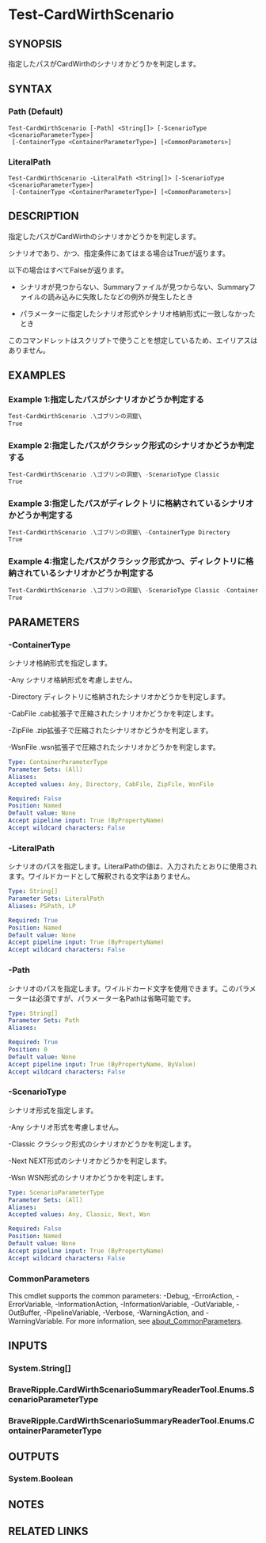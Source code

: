 ﻿---
external help file: CardWirthScenarioSummaryReader.dll-Help.xml
Module Name: CardWirthScenarioSummaryReader
online version:
schema: 2.0.0
---

# Test-CardWirthScenario

## SYNOPSIS
指定したパスがCardWirthのシナリオかどうかを判定します。

## SYNTAX

### Path (Default)
```
Test-CardWirthScenario [-Path] <String[]> [-ScenarioType <ScenarioParameterType>]
 [-ContainerType <ContainerParameterType>] [<CommonParameters>]
```

### LiteralPath
```
Test-CardWirthScenario -LiteralPath <String[]> [-ScenarioType <ScenarioParameterType>]
 [-ContainerType <ContainerParameterType>] [<CommonParameters>]
```

## DESCRIPTION
指定したパスがCardWirthのシナリオかどうかを判定します。

シナリオであり、かつ、指定条件にあてはまる場合はTrueが返ります。

以下の場合はすべてFalseが返ります。

* シナリオが見つからない、Summaryファイルが見つからない、Summaryファイルの読み込みに失敗したなどの例外が発生したとき

* パラメーターに指定したシナリオ形式やシナリオ格納形式に一致しなかったとき


このコマンドレットはスクリプトで使うことを想定しているため、エイリアスはありません。

## EXAMPLES

### Example 1:指定したパスがシナリオかどうか判定する
```powershell
Test-CardWirthScenario .\ゴブリンの洞窟\
True
```

### Example 2:指定したパスがクラシック形式のシナリオかどうか判定する
```powershell
Test-CardWirthScenario .\ゴブリンの洞窟\ -ScenarioType Classic
True
```

### Example 3:指定したパスがディレクトリに格納されているシナリオかどうか判定する
```powershell
Test-CardWirthScenario .\ゴブリンの洞窟\ -ContainerType Directory
True
```

### Example 4:指定したパスがクラシック形式かつ、ディレクトリに格納されているシナリオかどうか判定する
```powershell
Test-CardWirthScenario .\ゴブリンの洞窟\ -ScenarioType Classic -ContainerType Directory
True
```

## PARAMETERS

### -ContainerType
シナリオ格納形式を指定します。

-Any シナリオ格納形式を考慮しません。

-Directory ディレクトリに格納されたシナリオかどうかを判定します。

-CabFile .cab拡張子で圧縮されたシナリオかどうかを判定します。

-ZipFile .zip拡張子で圧縮されたシナリオかどうかを判定します。

-WsnFile .wsn拡張子で圧縮されたシナリオかどうかを判定します。

```yaml
Type: ContainerParameterType
Parameter Sets: (All)
Aliases:
Accepted values: Any, Directory, CabFile, ZipFile, WsnFile

Required: False
Position: Named
Default value: None
Accept pipeline input: True (ByPropertyName)
Accept wildcard characters: False
```

### -LiteralPath
シナリオのパスを指定します。LiteralPathの値は、入力されたとおりに使用されます。ワイルドカードとして解釈される文字はありません。

```yaml
Type: String[]
Parameter Sets: LiteralPath
Aliases: PSPath, LP

Required: True
Position: Named
Default value: None
Accept pipeline input: True (ByPropertyName)
Accept wildcard characters: False
```

### -Path
シナリオのパスを指定します。ワイルドカード文字を使用できます。このパラメーターは必須ですが、パラメーター名Pathは省略可能です。

```yaml
Type: String[]
Parameter Sets: Path
Aliases:

Required: True
Position: 0
Default value: None
Accept pipeline input: True (ByPropertyName, ByValue)
Accept wildcard characters: False
```

### -ScenarioType
シナリオ形式を指定します。

-Any シナリオ形式を考慮しません。

-Classic クラシック形式のシナリオかどうかを判定します。

-Next NEXT形式のシナリオかどうかを判定します。

-Wsn WSN形式のシナリオかどうかを判定します。

```yaml
Type: ScenarioParameterType
Parameter Sets: (All)
Aliases:
Accepted values: Any, Classic, Next, Wsn

Required: False
Position: Named
Default value: None
Accept pipeline input: True (ByPropertyName)
Accept wildcard characters: False
```

### CommonParameters
This cmdlet supports the common parameters: -Debug, -ErrorAction, -ErrorVariable, -InformationAction, -InformationVariable, -OutVariable, -OutBuffer, -PipelineVariable, -Verbose, -WarningAction, and -WarningVariable. For more information, see [about_CommonParameters](http://go.microsoft.com/fwlink/?LinkID=113216).

## INPUTS

### System.String[]

### BraveRipple.CardWirthScenarioSummaryReaderTool.Enums.ScenarioParameterType

### BraveRipple.CardWirthScenarioSummaryReaderTool.Enums.ContainerParameterType

## OUTPUTS

### System.Boolean

## NOTES

## RELATED LINKS

